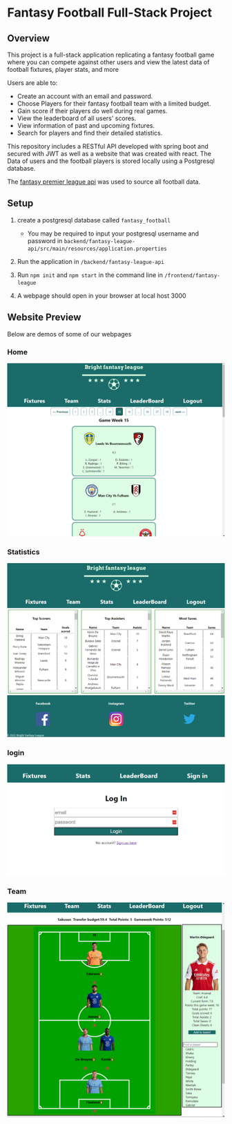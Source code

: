 # Fantasy Football Full-Stack Project

## Overview

This project is a full-stack application replicating a fantasy football game where you can compete against other users and view the latest data of football fixtures, player stats, and more

Users are able to:
* Create an account with an email and password.
* Choose Players for their fantasy football team with a limited budget.
* Gain score if their players do well during real games.
* View the leaderboard of all users' scores.
* View information of past and upcoming fixtures.
* Search for players and find their detailed statistics.

This repository includes a RESTful API developed with spring boot and secured with JWT as well as a website that was created with react.  The Data of users and the football players is stored locally using a Postgresql database.

The [fantasy premier league api](https://fantasy.premierleague.com/api/bootstrap-static/) was used to source all football data.

## Setup

1. create a postgresql database called `fantasy_football`
	* You may be required to input your postgresql username and password in `backend/fantasy-league-api/src/main/resources/application.properties`

2. Run the application in `/backend/fantasy-league-api` 
3. Run `npm init` and `npm start` in the command line in `/frontend/fantasy-league`
4. A webpage should open in your browser at local host 3000


## Website Preview

Below are demos of some of our webpages

### Home 

![homepage](Screenshots/HomePage.png)

### Statistics 

![statistics](Screenshots/statisticsPage.png)


### login 

![statistics](Screenshots/loginPage.png)

### Team 
![statistics](Screenshots/teamPage.png)